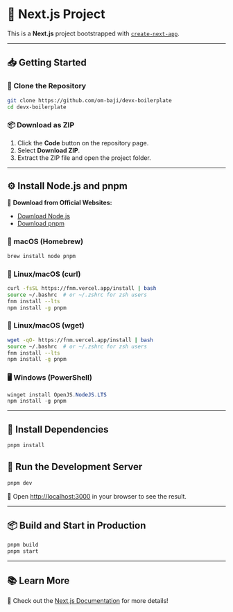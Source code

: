 # 🚀 Next.js Project

This is a **Next.js** project bootstrapped with [`create-next-app`](https://nextjs.org/docs/api-reference/create-next-app).

---

## 📥 Getting Started

### 🔗 Clone the Repository

```sh
git clone https://github.com/om-baji/devx-boilerplate
cd devx-boilerplate
```

### 📦 Download as ZIP

1. Click the **Code** button on the repository page.
2. Select **Download ZIP**.
3. Extract the ZIP file and open the project folder.

---

## ⚙️ Install Node.js and pnpm

🔹 **Download from Official Websites:**
- [Download Node.js](https://nodejs.org/)
- [Download pnpm](https://pnpm.io/)

### 🍏 macOS (Homebrew)

```sh
brew install node pnpm
```

### 🐧 Linux/macOS (curl)

```sh
curl -fsSL https://fnm.vercel.app/install | bash
source ~/.bashrc  # or ~/.zshrc for zsh users
fnm install --lts
npm install -g pnpm
```

### 🐧 Linux/macOS (wget)

```sh
wget -qO- https://fnm.vercel.app/install | bash
source ~/.bashrc  # or ~/.zshrc for zsh users
fnm install --lts
npm install -g pnpm
```

### 🖥️ Windows (PowerShell)

```powershell
winget install OpenJS.NodeJS.LTS
npm install -g pnpm
```

---

## 📌 Install Dependencies

```sh
pnpm install
```

## 🚀 Run the Development Server

```sh
pnpm dev
```

🔗 Open [http://localhost:3000](http://localhost:3000) in your browser to see the result.

---

## 📦 Build and Start in Production

```sh
pnpm build
pnpm start
```

---

## 📚 Learn More

📖 Check out the [Next.js Documentation](https://nextjs.org/docs) for more details!


